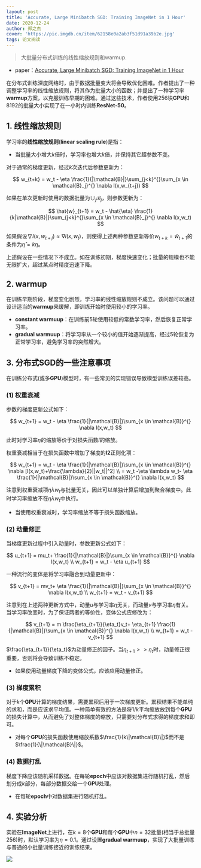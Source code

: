 ```yaml
---
layout: post
title: 'Accurate, Large Minibatch SGD: Training ImageNet in 1 Hour'
date: 2020-12-24
author: 郑之杰
cover: 'https://pic.imgdb.cn/item/62158e0a2ab3f51d91a39b2e.jpg'
tags: 论文阅读
---
```


> 大批量分布式训练的线性缩放规则和warmup.

- paper：[Accurate, Large Minibatch SGD: Training ImageNet in 1 Hour](https://arxiv.org/abs/1706.02677)

在分布式训练深度网络时，由于数据批量变大将会导致优化困难。作者提出了一种调整学习率的线性缩放规则，将其作为批量大小的函数；并提出了一种学习率**warmup**方案，以克服训练早期的困难。通过这些技术，作者使用$256$块**GPU**和$8192$的批量大小实现了在一小时内训练**ResNet-50**。

## 1. 线性缩放规则

学习率的**线性缩放规则**(**linear scaling rule**)是指：
- 当批量大小增大$k$倍时，学习率也增大$k$倍，并保持其它超参数不变。

对于通常的梯度更新，经过$k$次迭代后参数更新为：

$$ w_{t+k} = w_t - \eta \frac{1}{|\mathcal{B}|}\sum_{j<k}^{}\sum_{x \in \mathcal{B}_j}^{} \nabla l(x,w_{t+j}) $$

如果在单次更新时使用的数据批量为$∪_j\mathcal{B}_j$，则参数更新为：

$$  \hat{w}_{t+1} = w_t - \hat{\eta} \frac{1}{k|\mathcal{B}|}\sum_{j<k}^{}\sum_{x \in \mathcal{B}_j}^{} \nabla l(x,w_t) $$

如果假设$\nabla l(x,w_{t+j})≈\nabla l(x,w_t)$，则使得上述两种参数更新等价$w_{t+k} =\hat{w}_{t+1}$的条件为$\hat{\eta}=k\eta$。

上述假设在一些情况下不成立。如在训练初期，梯度快速变化；批量的规模也不能无限扩大，超过某点时精度迅速下降。

## 2. warmup
在训练早期阶段，梯度变化剧烈，学习率的线性缩放规则不成立。该问题可以通过设计适当的**warmup**来缓解，即训练开始时使用较小的学习率。
- **constant warmuup**：在训练前$5$轮使用较低的常数学习率，然后恢复正常学习率。
- **gradual warmuup**：将学习率从一个较小的值开始逐渐提高，经过$5$轮恢复为正常学习率，避免学习率的突然增大。

## 3. 分布式SGD的一些注意事项

在训练分布式(或多**GPU**)模型时，有一些常见的实现错误导致模型训练误差较高。

### (1) 权重衰减

参数的梯度更新公式如下：

$$ w_{t+1} = w_t - \eta \frac{1}{|\mathcal{B}|}\sum_{x \in \mathcal{B}}^{} \nabla l(x,w_t) $$

此时对学习率$\eta$的缩放等价于对损失函数$l$的缩放。

权重衰减相当于在损失函数中增加了梯度的**l2**正则化项：

$$ w_{t+1} = w_t - \eta \frac{1}{|\mathcal{B}|}\sum_{x \in \mathcal{B}}^{} \nabla [l(x,w_t)+\frac{\lambda}{2}||w_t||^2] \\ = w_t -\eta \lambda w_t- \eta \frac{1}{|\mathcal{B}|}\sum_{x \in \mathcal{B}}^{} \nabla l(x,w_t) $$

注意到权重衰减项$\eta \lambda w_t$与批量无关，因此可以单独计算后增加到聚合梯度中。此时学习率缩放不在$\eta \lambda w_t$中执行。

- 当使用权重衰减时，学习率缩放不等于损失函数缩放。

### (2) 动量修正

当梯度更新过程中引入动量时，参数更新公式如下：

$$ u_{t+1} = mu_t+ \frac{1}{|\mathcal{B}|}\sum_{x \in \mathcal{B}}^{} \nabla l(x,w_t) \\ w_{t+1} = w_t - \eta u_{t+1} $$

一种流行的变体是将学习率融合到动量更新中：

$$ v_{t+1} = mv_t+ \eta \frac{1}{|\mathcal{B}|}\sum_{x \in \mathcal{B}}^{} \nabla l(x,w_t) \\ w_{t+1} = w_t -  v_{t+1} $$

注意到在上述两种更新方式中，动量$u$与学习率$\eta$无关，而动量$v$与学习率$\eta$有关。当学习率改变时，为了保证两者的等价性，变体公式应修改为：

$$ v_{t+1} = m \frac{\eta_{t+1}}{\eta_t}v_t+ \eta_{t+1} \frac{1}{|\mathcal{B}|}\sum_{x \in \mathcal{B}}^{} \nabla l(x,w_t) \\ w_{t+1} = w_t -  v_{t+1} $$

$\frac{\eta_{t+1}}{\eta_t}$为动量修正的因子。当$\eta_{t+1}>>\eta_t$时，动量修正很重要，否则将会导致训练不稳定。

- 如果使用动量梯度下降的变体公式，应该应用动量修正。

### (3) 梯度累积
对于$k$个**GPU**计算的梯度结果，需要累积后用于一次梯度更新。累积结果不能单纯的求和，而是应该求平均值。一种简单有效的方法是将$1/k$平均缩放放到每个**GPU**的损失计算中，从而避免了对整体梯度的缩放，只需要对分布式求得的梯度求和即可。

- 对每个**GPU**的损失函数使用缩放系数$\frac{1}{k\|\mathcal{B}\|}$而不是$\frac{1}{\|\mathcal{B}\|}$。

### (4) 数据打乱

梯度下降应该随机采样数据。在每轮**epoch**中应该对数据集进行随机打乱，然后划分成$k$部分，每部分数据交给一个**GPU**处理。

- 在每轮**epoch**中对数据集进行随机打乱。

## 4. 实验分析
实验在**ImageNet**上进行，在$k=8$个**GPU**和每个**GPU**中$n=32$批量(相当于总批量$256$)时，默认学习率为$\eta=0.1$。通过设置**gradual warmuup**，实现了大批量训练与普通的小批量训练接近的训练结果。

![](https://pic.imgdb.cn/item/621734ed2ab3f51d91f211b6.jpg)

